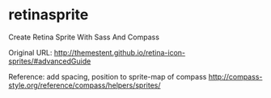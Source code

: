 # retinasprite
Create Retina Sprite With Sass And Compass

Original URL:
http://themestent.github.io/retina-icon-sprites/#advancedGuide

Reference: add spacing, position to sprite-map of compass
http://compass-style.org/reference/compass/helpers/sprites/